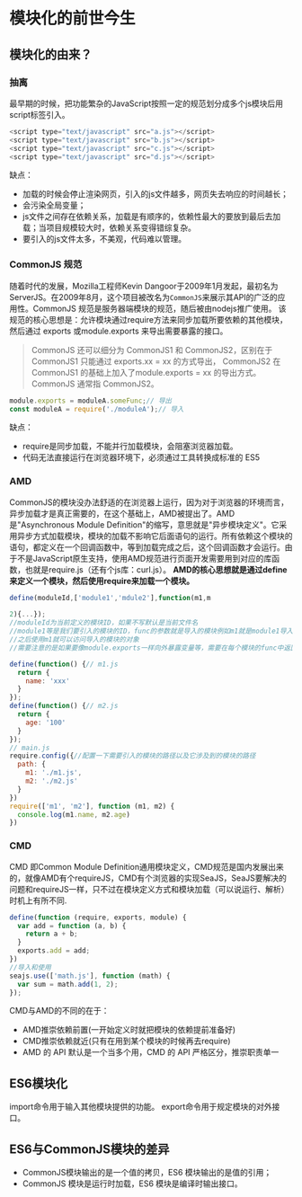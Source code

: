 # 模块化的前世今生
## 模块化的由来？

### 抽离
最早期的时候，把功能繁杂的JavaScript按照一定的规范划分成多个js模块后用script标签引入。
```javascript
<script type="text/javascript" src="a.js"></script>
<script type="text/javascript" src="b.js"></script>
<script type="text/javascript" src="c.js"></script>
<script type="text/javascript" src="d.js"></script>
```
缺点：
- 加载的时候会停止渲染网页，引入的js文件越多，网页失去响应的时间越长；
- 会污染全局变量；
- js文件之间存在依赖关系，加载是有顺序的，依赖性最大的要放到最后去加载；当项目规模较大时，依赖关系变得错综复杂。
- 要引入的js文件太多，不美观，代码难以管理。

### CommonJS 规范
随着时代的发展，Mozilla工程师Kevin Dangoor于2009年1月发起，最初名为ServerJS。在2009年8月，这个项目被改名为`CommonJS`来展示其API的广泛的应用性。CommonJS 规范是服务器端模块的规范，随后被由nodejs推广使用。
该规范的核心思想是：允许模块通过require方法来同步加载所要依赖的其他模块，然后通过 exports 或module.exports 来导出需要暴露的接口。

> CommonJS 还可以细分为 CommonJS1 和 CommonJS2，区别在于 CommonJS1 只能通过 exports.xx = xx 的方式导出， CommonJS2 在 CommonJS1 的基础上加入了module.exports = xx 的导出方式。 CommonJS 通常指 CommonJS2。

```javascript
module.exports = moduleA.someFunc;// 导出
const moduleA = require('./moduleA');// 导入
```
缺点：
- require是同步加载，不能并行加载模块，会阻塞浏览器加载。
- 代码无法直接运行在浏览器环境下，必须通过工具转换成标准的 ES5

### AMD
CommonJS的模块没办法舒适的在浏览器上运行，因为对于浏览器的环境而言，异步加载才是真正需要的，在这个基础上，AMD被提出了。AMD是"Asynchronous Module Definition"的缩写，意思就是"异步模块定义"。它采用异步方式加载模块，模块的加载不影响它后面语句的运行。所有依赖这个模块的语句，都定义在一个回调函数中，等到加载完成之后，这个回调函数才会运行。由于不是JavaScript原生支持，使用AMD规范进行页面开发需要用到对应的库函数，也就是require.js（还有个js库：curl.js）。
**AMD的核心思想就是通过define来定义一个模块，然后使用require来加载一个模块。**
```javascript
define(moduleId,['module1','mdule2'],function(m1,m
       
2){...});
//moduleId为当前定义的模块ID，如果不写默认是当前文件名
//module1等是我们要引入的模块的ID，func的参数就是导入的模块例如m1就是module1导入的变量
//之后使用m1就可以访问导入的模块的对象
//需要注意的是如果要像module.exports一样向外暴露变量等，需要在每个模块的func中返回我们需要暴露的东西
```

```javascript
define(function() {// m1.js
  return {
    name: 'xxx'
  }  
});
define(function() {// m2.js
  return {
    age: '100'
  }  
});
// main.js
require.config({//配置一下需要引入的模块的路径以及它涉及到的模块的路径
  path: {
    m1: './m1.js',
    m2: './m2.js'
  }
})
require(['m1', 'm2'], function (m1, m2) {
  console.log(m1.name, m2.age)
})
```

### CMD
CMD 即Common Module Definition通用模块定义，CMD规范是国内发展出来的，就像AMD有个requireJS，CMD有个浏览器的实现SeaJS，SeaJS要解决的问题和requireJS一样，只不过在模块定义方式和模块加载（可以说运行、解析）时机上有所不同.

```javascript
define(function (require, exports, module) {
  var add = function (a, b) {
    return a + b;
  }
  exports.add = add;
})
//导入和使用
seajs.use(['math.js'], function (math) {
  var sum = math.add(1, 2);
});
```
CMD与AMD的不同的在于：
- AMD推崇依赖前置(一开始定义时就把模块的依赖提前准备好)
- CMD推崇依赖就近(只有在用到某个模块的时候再去require)
- AMD 的 API 默认是一个当多个用，CMD 的 API 严格区分，推崇职责单一

## ES6模块化

import命令用于输入其他模块提供的功能。
export命令用于规定模块的对外接口。



## ES6与CommonJS模块的差异

- CommonJS模块输出的是一个值的拷贝，ES6 模块输出的是值的引用；
- CommonJS 模块是运行时加载，ES6 模块是编译时输出接口。